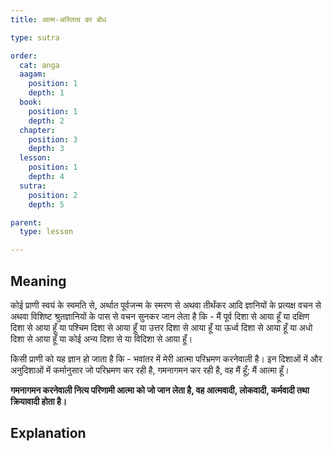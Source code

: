```yaml
---
title: आत्म-अस्तित्व का बोध

type: sutra

order:
  cat: anga
  aagam: 
    position: 1
    depth: 1
  book: 
    position: 1
    depth: 2
  chapter: 
    position: 3
    depth: 3
  lesson: 
    position: 1
    depth: 4
  sutra: 
    position: 2
    depth: 5

parent:
  type: lesson

---
```


## Meaning
कोई प्राणी स्वयं के स्वमति से, अर्थात पूर्वजन्म के स्मरण से अथवा तीर्थंकर आदि ज्ञानियों के प्रत्यक्ष वचन से अथवा विशिष्ट श्रुतज्ञानियों के पास से वचन सुनकर जान लेता है कि - मैं पूर्व दिशा से आया हूँ या दक्षिण दिशा से आया हूँ या पश्चिम दिशा से आया हूँ या उत्तर दिशा से आया हूँ या ऊर्ध्व दिशा से आया हूँ या अधो दिशा से आया हूँ या कोई अन्य दिशा से या विदिशा से आया हूँ।

किसी प्राणी को यह ज्ञान हो जाता है कि - भवांतर में मेरी आत्मा परिभ्रमण करनेवाली है। इन दिशाओं में और अनुदिशाओं में कर्मानुसार जो परिभ्रमण कर रही है, गमनागमन कर रही है, वह मैं हूँ; मैं आत्मा हूँ। 

**गमनागमन करनेवाली नित्य परिणामी आत्मा को जो जान लेता है, वह आत्मवादी, लोकवादी, कर्मवादी तथा क्रियावादी होता है।**

## Explanation